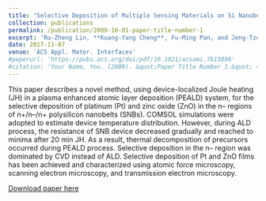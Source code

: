 ```yaml
---
title: "Selective Deposition of Multiple Sensing Materials on Si Nanobelt Devices through Plasma-Enhanced Chemical Vapor Deposition and Device-Localized Joule Heating"
collection: publications
permalink: /publication/2009-10-01-paper-title-number-1
excerpt: 'Ru-Zheng Lin, **Kuang-Yang Cheng**, Fu-Ming Pan, and Jeng-Tzong Sheu'
date: 2017-11-07
venue: 'ACS Appl. Mater. Interfaces'
#paperurl: 'https://pubs.acs.org/doi/pdf/10.1021/acsami.7b13896'
#citation: 'Your Name, You. (2009). &quot;Paper Title Number 1.&quot; <i>Journal 1</i>. 1(1).'
---
```

This paper describes a novel method, using device-localized Joule heating (JH) in a plasma enhanced atomic layer deposition (PEALD) system, for the selective deposition of platinum (Pt) and zinc oxide (ZnO) in the n– regions of n+/n–/n+ polysilicon nanobelts (SNBs). COMSOL simulations were adopted to estimate device temperature distribution. However, during ALD process, the resistance of SNB device decreased gradually and reached to minima after 20 min JH. As a result, thermal decomposition of precursors occurred during PEALD process. Selective deposition in the n– region was dominated by CVD instead of ALD. Selective deposition of Pt and ZnO films has been achieved and characterized using atomic force microscopy, scanning electron microscopy, and transmission electron microscopy.

[Download paper here](https://pubs.acs.org/doi/pdf/10.1021/acsami.7b13896)
